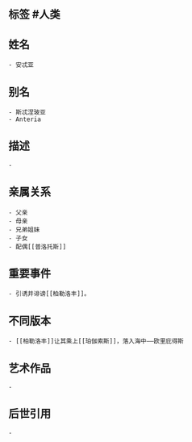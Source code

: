## 标签  #人类
## 姓名
	- 安忒亚
## 别名
	- 斯忒涅玻亚
	- Anteria
## 描述
	-
## 亲属关系
	- 父亲
	- 母亲
	- 兄弟姐妹
	- 子女
	- 配偶[[普洛托斯]]
## 重要事件
	- 引诱并诽谤[[柏勒洛丰]]。
## 不同版本
	- [[柏勒洛丰]]让其乘上[[珀伽索斯]]，落入海中——欧里庇得斯
## 艺术作品
	-
## 后世引用
	-
